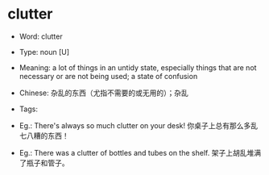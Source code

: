 # clutter

- Word: clutter

- Type: noun [U]
- Meaning: a lot of things in an untidy state, especially things that are not necessary or are not being used; a state of confusion
- Chinese: 杂乱的东西（尤指不需要的或无用的）；杂乱
- Tags: 
- Eg.: There's always so much clutter on your desk! 你桌子上总有那么多乱七八糟的东西！
- Eg.: There was a clutter of bottles and tubes on the shelf. 架子上胡乱堆满了瓶子和管子。

